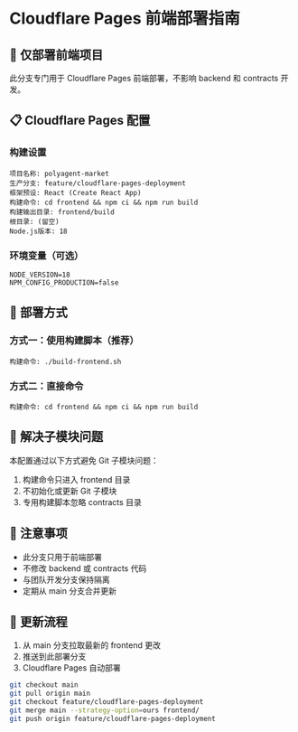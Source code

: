 # Cloudflare Pages 前端部署指南

## 🎯 仅部署前端项目

此分支专门用于 Cloudflare Pages 前端部署，不影响 backend 和 contracts 开发。

## 📋 Cloudflare Pages 配置

### 构建设置
```
项目名称: polyagent-market
生产分支: feature/cloudflare-pages-deployment
框架预设: React (Create React App)
构建命令: cd frontend && npm ci && npm run build
构建输出目录: frontend/build
根目录: (留空)
Node.js版本: 18
```

### 环境变量（可选）
```
NODE_VERSION=18
NPM_CONFIG_PRODUCTION=false
```

## 🚀 部署方式

### 方式一：使用构建脚本（推荐）
```
构建命令: ./build-frontend.sh
```

### 方式二：直接命令
```
构建命令: cd frontend && npm ci && npm run build
```

## 🔧 解决子模块问题

本配置通过以下方式避免 Git 子模块问题：
1. 构建命令只进入 frontend 目录
2. 不初始化或更新 Git 子模块
3. 专用构建脚本忽略 contracts 目录

## 📝 注意事项

- 此分支只用于前端部署
- 不修改 backend 或 contracts 代码
- 与团队开发分支保持隔离
- 定期从 main 分支合并更新

## 🔄 更新流程

1. 从 main 分支拉取最新的 frontend 更改
2. 推送到此部署分支
3. Cloudflare Pages 自动部署

```bash
git checkout main
git pull origin main
git checkout feature/cloudflare-pages-deployment
git merge main --strategy-option=ours frontend/
git push origin feature/cloudflare-pages-deployment
``` 